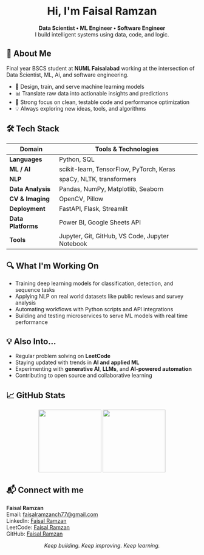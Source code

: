 <h1 align="center">Hi, I'm Faisal Ramzan </h1>

<p align="center">
  <b>Data Scientist • ML Engineer • Software Engineer</b><br>
  I build intelligent systems using data, code, and logic.
</p>

## 🧠 About Me

Final year BSCS student at **NUML Faisalabad** working at the intersection of Data Scientist, ML, Ai, and software engineering.

- 🧠 Design, train, and serve machine learning models  
- 📊 Translate raw data into actionable insights and predictions  
- 🧪 Strong focus on clean, testable code and performance optimization  
- 💡 Always exploring new ideas, tools, and algorithms  


## 🛠️ Tech Stack

| Domain             | Tools & Technologies |
|--------------------|----------------------|
| **Languages**       | Python, SQL |
| **ML / AI**         | scikit-learn, TensorFlow, PyTorch, Keras |
| **NLP**             | spaCy, NLTK, transformers |
| **Data Analysis**   | Pandas, NumPy, Matplotlib, Seaborn |
| **CV & Imaging**    | OpenCV, Pillow |
| **Deployment**      | FastAPI, Flask, Streamlit |
| **Data Platforms**  | Power BI, Google Sheets API |
| **Tools**           | Jupyter, Git, GitHub, VS Code, Jupyter Notebook  |



## 🔍 What I'm Working On

- Training deep learning models for classification, detection, and sequence tasks  
- Applying NLP on real world datasets like public reviews and survey analysis  
- Automating workflows with Python scripts and API integrations  
- Building and testing microservices to serve ML models with real time performance  



## 💡 Also Into...

- Regular problem solving on **LeetCode**  
- Staying updated with trends in **AI and applied ML**  
- Experimenting with **generative AI**, **LLMs**, and **AI-powered automation**  
- Contributing to open source and collaborative learning  



## 📈 GitHub Stats

<p align="center">
   <img src="https://github-readme-stats.vercel.app/api?username=FaisalRamzan77&show_icons=true&theme=radical&logo=github" height="165">
  <img src="https://github-readme-stats.vercel.app/api/top-langs/?username=FaisalRamzan77&layout=compact&theme=radical" height="165">
</p>



## 📬 Connect with me
**Faisal Ramzan**  
 Email: [faisalramzanch77@gmail.com](mailto:faisalramzanch77@gmail.com)  
 LinkedIn: [Faisal Ramzan](https://www.linkedin.com/in/faisalramzan77/)  
 LeetCode: [Faisal Ramzan](https://leetcode.com/u/faisalramzan_77/)  
 GitHub: [Faisal Ramzan](https://github.com/faisalramzan77)


<p align="center"><i>Keep building. Keep improving. Keep learning.</i></p>
